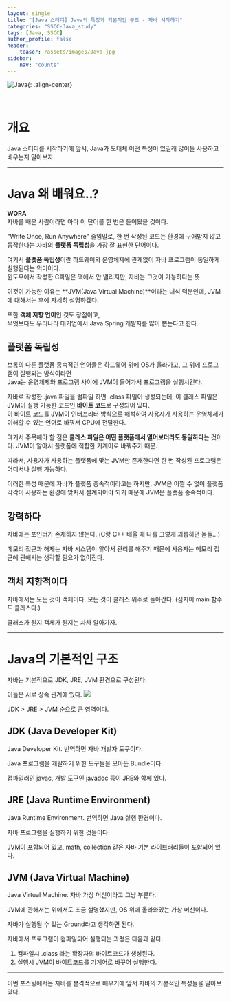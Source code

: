 ```yaml
---
layout: single
title: "[Java 스터디] Java의 특징과 기본적인 구조 - 자바 시작하기"
categories: "SSCC-Java_study"
tags: [Java, SSCC]
author_profile: false
header:
    teaser: /assets/images/Java.jpg
sidebar:
    nav: "counts"
---
```

   
![Java]({{site.url}}/assets/images/Java.jpg){: .align-center}

<br>

# 개요

Java 스터디를 시작하기에 앞서, Java가 도대체 어떤 특성이 있길래 많이들 사용하고 배우는지 알아보자.

***

# Java 왜 배워요..?

**WORA**   
자바를 배운 사람이라면 아마 이 단어를 한 번은 들어봤을 것이다.

"Write Once, Run Anywhere" 줄임말로, 한 번 작성된 코드는 환경에 구애받지 않고 동작한다는 자바의 **플랫폼 독립성**을 가장 잘 표현한 단어이다.

여기서 **플랫폼 독립성**이란 하드웨어와 운영체제에 관계없이 자바 프로그램이 동일하게 실행된다는 의미이다.   
윈도우에서 작성한 C파일은 맥에서 안 열리지만, 자바는 그것이 가능하다는 뜻.

이것이 가능한 이유는 **JVM(Java Virtual Machine)**이라는 녀석 덕분인데, JVM에 대해서는 후에 자세히 설명하겠다.

또한 **객체 지향 언어**인 것도 장점이고,   
무엇보다도 우리나라 대기업에서 Java Spring 개발자를 많이 뽑는다고 한다.

## 플랫폼 독립성

보통의 다른 플랫폼 종속적인 언어들은 하드웨어 위에 OS가 올라가고, 그 위에 프로그램이 실행되는 방식이라면   
Java는 운영체제와 프로그램 사이에 JVM이 들어가서 프로그램을 실행시킨다.

자바로 작성한 .java 파일을 컴파일 하면 .class 파일이 생성되는데, 이 클래스 파일은 JVM이 실행 가능한 코드인 **바이트 코드**로 구성되어 있다.   
이 바이트 코드를 JVM이 인터프리터 방식으로 해석하여 사용자가 사용하는 운영체제가 이해할 수 있는 언어로 바꿔서 CPU에 전달한다.

여기서 주목해야 할 점은 **클래스 파일은 어떤 플랫폼에서 열어보더라도 동일하다**는 것이다. JVM이 알아서 플랫폼에 적합한 기계어로 바꿔주기 때문. 

따라서, 사용자가 사용하는 플랫폼에 맞는 JVM만 존재한다면 한 번 작성된 프로그램은 어디서나 실행 가능하다.

이러한 특성 때문에 자바가 플랫폼 종속적이라고는 하지만, JVM은 어쩔 수 없이 플랫폼 각각이 사용하는 환경에 맞처서 설계되어야 되기 때문에  JVM은 플랫폼 종속적이다.

## 강력하다
자바에는 포인터가 존재하지 않는다.
(C랑 C++ 배울 때 나를 그렇게 괴롭히던 놈들...)

메모리 접근과 해제는 자바 시스템이 알아서 관리를 해주기 때문에 사용자는 메모리 접근에 관해서는 생각할 필요가 없어진다.

## 객체 지향적이다

자바에서는 모든 것이 객체이다. 모든 것이 클래스 위주로 돌아간다. (심지어 main 함수도 클래스다.)

클래스가 뭔지 객체가 뭔지는 차차 알아가자.

***

# Java의 기본적인 구조

자바는 기본적으로 JDK, JRE, JVM 환경으로 구성된다.

이들은 서로 상속 관계에 있다.
![](https://velog.velcdn.com/images/hamseongjun/post/5b4374c9-7c70-4876-9551-a84427f07b4f/image.png)

JDK > JRE > JVM 순으로 큰 영역이다.

## JDK (Java Developer Kit)

Java Developer Kit. 번역하면 자바 개발자 도구이다.

Java 프로그램을 개발하기 위한 도구들을 모아둔 Bundle이다.

컴파일러인 javac, 개발 도구인 javadoc 등이 JRE와 함께 있다.


## JRE (Java Runtime Environment)

Java Runtime Environment. 번역하면 Java 실행 환경이다.

자바 프로그램을 실행하기 위한 것들이다.

JVM이 포함되어 있고, math, collection 같은 자바 기본 라이브러리들이 포함되어 있다.

## JVM (Java Virtual Machine)

Java Virtual Machine. 자바 가상 머신이라고 그냥 부른다.

JVM에 관해서는 위에서도 조금 설명했지만, OS 위에 올라와있는 가상 머신이다. 

자바가 실행될 수 있는 Ground라고 생각하면 된다.

자바에서 프로그램이 컴파일되어 실행되는 과정은 다음과 같다.

1. 컴파일시 .class 라는 확장자의 바이트코드가 생성된다.
2. 실행시 JVM이 바이트코드를 기계어로 바꾸어 실행한다.

***

이번 포스팅에서는 자바를 본격적으로 배우기에 앞서 자바의 기본적인 특성들을 알아보았다. 

